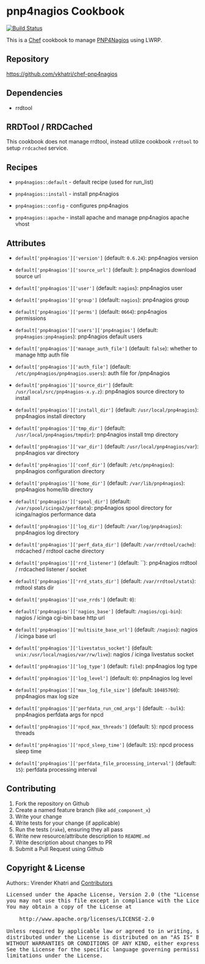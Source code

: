 pnp4nagios Cookbook
================

[![Build Status](https://travis-ci.org/vkhatri/chef-pnp4nagios.svg?branch=master)](https://travis-ci.org/vkhatri/chef-pnp4nagios)

This is a [Chef] cookbook to manage [PNP4Nagios] using LWRP.


## Repository

https://github.com/vkhatri/chef-pnp4nagios


## Dependencies

- rrdtool


## RRDTool / RRDCached

This cookbook does not manage rrdtool, instead utilize cookbook `rrdtool` to setup
`rrdcached` service.


## Recipes

- `pnp4nagios::default`      - default recipe (used for run_list)

- `pnp4nagios::install`      - install pnp4nagios

- `pnp4nagios::config`      - configures pnp4nagios

- `pnp4nagios::apache`      - install apache and manage pnp4nagios apache vhost


## Attributes

* `default['pnp4nagios']['version']` (default: `0.6.24`): pnp4nagios version

* `default['pnp4nagios']['source_url']` (default: ): pnp4nagios download source url

* `default['pnp4nagios']['user']` (default: `nagios`): pnp4nagios user

* `default['pnp4nagios']['group']` (default: `nagios`): pnp4nagios group

* `default['pnp4nagios']['perms']` (default: `0664`): pnp4nagios permissions

* `default['pnp4nagios']['users']['pnp4nagios']` (default: `pnp4nagios:pnp4nagios`): pnp4nagios default users

* `default['pnp4nagios']['manage_auth_file']` (default: `false`): whether to manage http auth file

* `default['pnp4nagios']['auth_file']` (default: `/etc/pnp4nagios/pnp4nagios.users`): auth file for /pnp4nagios

* `default['pnp4nagios']['source_dir']` (default: `/usr/local/src/pnp4nagios-x.y.z`): pnp4nagios source directory to install

* `default['pnp4nagios']['install_dir']` (default: `/usr/local/pnp4nagios`): pnp4nagios install directory

* `default['pnp4nagios']['tmp_dir']` (default: `/usr/local/pnp4nagios/tmpdir`): pnp4nagios install tmp directory

* `default['pnp4nagios']['var_dir']` (default: `/usr/local/pnp4nagios/var`): pnp4nagios var directory

* `default['pnp4nagios']['conf_dir']` (default: `/etc/pnp4nagios`): pnp4nagios configuration directory

* `default['pnp4nagios']['home_dir']` (default: `/var/lib/pnp4nagios`): pnp4nagios home/lib directory

* `default['pnp4nagios']['spool_dir']` (default: `/var/spool/icinga2/perfdata`): pnp4nagios spool directory for icinga/nagios performance data

* `default['pnp4nagios']['log_dir']` (default: `/var/log/pnp4nagios`): pnp4nagios log directory

* `default['pnp4nagios']['perf_data_dir']` (default: `/var/rrdtool/cache`): rrdcached / rrdtool cache directory

* `default['pnp4nagios']['rrd_listener']` (default: ``): pnp4nagios rrdtool / rrdcached listener / socket

* `default['pnp4nagios']['rrd_stats_dir']` (default: `/var/rrdtool/stats`): rrdtool stats dir

* `default['pnp4nagios']['use_rrds']` (default: `0`):

* `default['pnp4nagios']['nagios_base']` (default: `/nagios/cgi-bin`): nagios / icinga cgi-bin base http url

* `default['pnp4nagios']['multisite_base_url']` (default: `/nagios`): nagios / icinga base url

* `default['pnp4nagios']['livestatus_socket']` (default: `unix:/usr/local/nagios/var/rw/live`): nagios / icinga livestatus socket

* `default['pnp4nagios']['log_type']` (default: `file`): pnp4nagios log type

* `default['pnp4nagios']['log_level']` (default: `0`): pnp4nagios log level

* `default['pnp4nagios']['max_log_file_size']` (default: `10485760`): pnp4nagios max log size

* `default['pnp4nagios']['perfdata_run_cmd_args']` (default: `--bulk`): pnp4nagios perfdata args for npcd

* `default['pnp4nagios']['npcd_max_threads']` (default: `5`): npcd process threads

* `default['pnp4nagios']['npcd_sleep_time']` (default: `15`): npcd process sleep time

* `default['pnp4nagios']['perfdata_file_processing_interval']` (default: `15`): perfdata processing interval


## Contributing

1. Fork the repository on Github
2. Create a named feature branch (like `add_component_x`)
3. Write your change
4. Write tests for your change (if applicable)
5. Run the tests (`rake`), ensuring they all pass
6. Write new resource/attribute description to `README.md`
7. Write description about changes to PR
8. Submit a Pull Request using Github


## Copyright & License

Authors:: Virender Khatri and [Contributors]

<pre>
Licensed under the Apache License, Version 2.0 (the "License");
you may not use this file except in compliance with the License.
You may obtain a copy of the License at

    http://www.apache.org/licenses/LICENSE-2.0

Unless required by applicable law or agreed to in writing, software
distributed under the License is distributed on an "AS IS" BASIS,
WITHOUT WARRANTIES OR CONDITIONS OF ANY KIND, either express or implied.
See the License for the specific language governing permissions and
limitations under the License.
</pre>


[Chef]: https://www.chef.io/
[PNP4Nagios]: https://docs.pnp4nagios.org/
[Contributors]: https://github.com/vkhatri/chef-pnp4nagios/graphs/contributors
